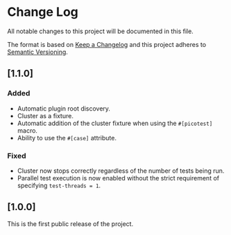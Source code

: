 # Change Log

All notable changes to this project will be documented in this file.

The format is based on [Keep a Changelog](http://keepachangelog.com/) and this project adheres to [Semantic Versioning](http://semver.org/).

## [1.1.0]

### Added

* Automatic plugin root discovery.
* Cluster as a fixture.
* Automatic addition of the cluster fixture when using the `#[picotest]` macro.
* Ability to use the `#[case]` attribute.

### Fixed

* Cluster now stops correctly regardless of the number of tests being run.
* Parallel test execution is now enabled without the strict requirement of specifying `test-threads = 1`.

## [1.0.0]

This is the first public release of the project.
